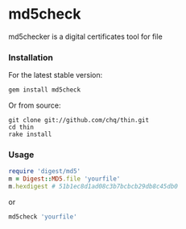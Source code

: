 md5check
========

md5checker is a digital certificates tool for file

### Installation

For the latest stable version:

```sh
gem install md5check
```
Or from source:

```
git clone git://github.com/chq/thin.git
cd thin
rake install
```

### Usage

```ruby
require 'digest/md5'
m = Digest::MD5.file 'yourfile'
m.hexdigest # 51b1ec8d1ad08c3b7bcbcb29db8c45db0
```

or

```sh
md5check 'yourfile'
```
